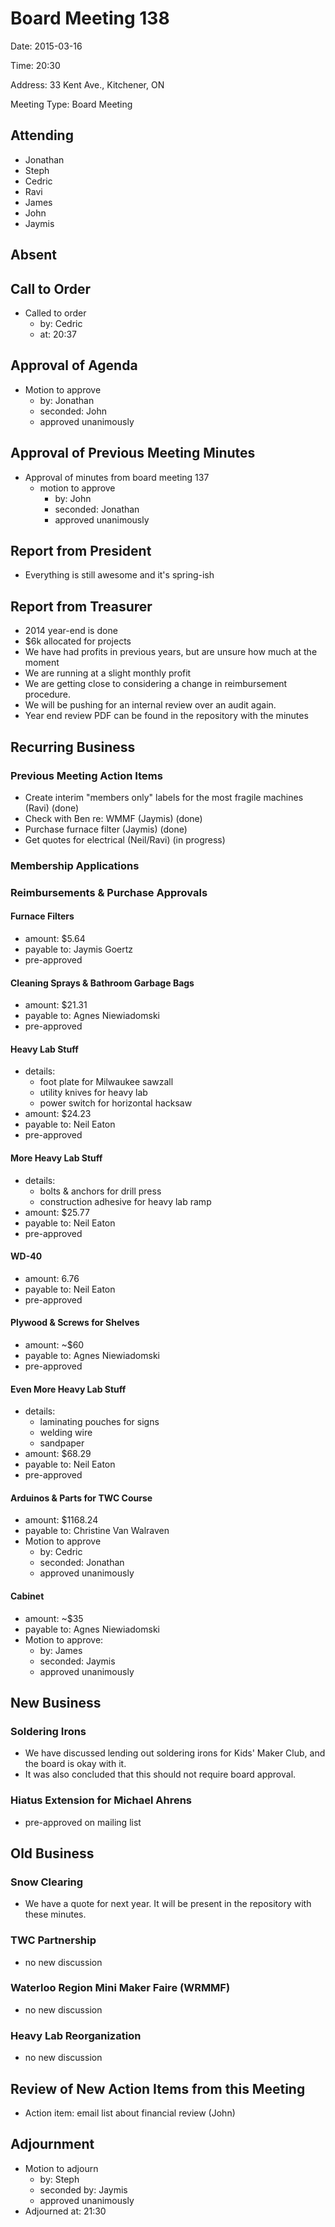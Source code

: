 # Board Meeting 138

Date: 2015-03-16

Time: 20:30

Address: 33 Kent Ave., Kitchener, ON

Meeting Type: Board Meeting

## Attending
* Jonathan
* Steph
* Cedric
* Ravi
* James
* John
* Jaymis

## Absent

## Call to Order
* Called to order
    * by: Cedric
    * at: 20:37

## Approval of Agenda
* Motion to approve
    * by: Jonathan
    * seconded: John
    * approved unanimously

## Approval of Previous Meeting Minutes
* Approval of minutes from board meeting 137
    * motion to approve
        * by: John
        * seconded: Jonathan
        * approved unanimously

## Report from President
* Everything is still awesome and it's spring-ish

## Report from Treasurer
* 2014 year-end is done
* $6k allocated for projects
* We have had profits in previous years, but are unsure how much at the moment
* We are running at a slight monthly profit
* We are getting close to considering a change in reimbursement procedure.
* We will be pushing for an internal review over an audit again.
* Year end review PDF can be found in the repository with the minutes

## Recurring Business

### Previous Meeting Action Items
* Create interim "members only" labels for the most fragile machines (Ravi) (done)
* Check with Ben re: WMMF (Jaymis) (done)
* Purchase furnace filter (Jaymis) (done)
* Get quotes for electrical (Neil/Ravi) (in progress)

### Membership Applications

### Reimbursements & Purchase Approvals

#### Furnace Filters
* amount: $5.64
* payable to: Jaymis Goertz
* pre-approved

#### Cleaning Sprays & Bathroom Garbage Bags
* amount: $21.31
* payable to: Agnes Niewiadomski
* pre-approved

#### Heavy Lab Stuff
* details:
    * foot plate for Milwaukee sawzall
    * utility knives for heavy lab
    * power switch for horizontal hacksaw
* amount: $24.23
* payable to: Neil Eaton
* pre-approved

#### More Heavy Lab Stuff
* details:
    * bolts & anchors for drill press
    * construction adhesive for heavy lab ramp
* amount: $25.77
* payable to: Neil Eaton
* pre-approved

#### WD-40
* amount: 6.76
* payable to: Neil Eaton
* pre-approved

#### Plywood & Screws for Shelves
* amount: ~$60
* payable to: Agnes Niewiadomski
* pre-approved

#### Even More Heavy Lab Stuff
* details:
    * laminating pouches for signs
    * welding wire
    * sandpaper
* amount: $68.29
* payable to: Neil Eaton
* pre-approved

#### Arduinos & Parts for TWC Course
* amount: $1168.24
* payable to: Christine Van Walraven
* Motion to approve
    * by: Cedric
    * seconded: Jonathan
    * approved unanimously

#### Cabinet
* amount: ~$35
* payable to: Agnes Niewiadomski
* Motion to approve:
   * by: James
   * seconded: Jaymis
   * approved unanimously

## New Business

### Soldering Irons
* We have discussed lending out soldering irons for Kids' Maker Club, and the board is okay with it.
* It was also concluded that this should not require board approval.

### Hiatus Extension for Michael Ahrens
* pre-approved on mailing list

## Old Business

### Snow Clearing
* We have a quote for next year.  It will be present in the repository with these minutes.

### TWC Partnership
* no new discussion

### Waterloo Region Mini Maker Faire (WRMMF)
* no new discussion

### Heavy Lab Reorganization
* no new discussion

## Review of New Action Items from this Meeting
* Action item: email list about financial review (John)

## Adjournment
* Motion to adjourn
    * by: Steph
    * seconded by: Jaymis
    * approved unanimously
* Adjourned at: 21:30
